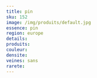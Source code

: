 ```yaml
---
title: pin
sku: 152
image: /img/produits/default.jpg
essence: pin
region: europe
details: 
produits:
couleur: 
densite: 
veines: sans
rarete: 
---
```

